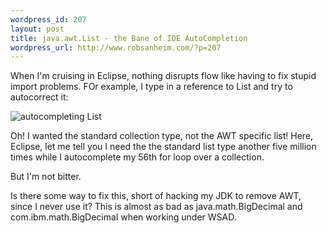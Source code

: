 ```yaml
--- 
wordpress_id: 207
layout: post
title: java.awt.List - the Bane of IDE AutoCompletion
wordpress_url: http://www.robsanheim.com/?p=207
---
```

When I'm cruising in Eclipse, nothing disrupts flow like having to fix stupid import problems.  FOr example, I type in a reference to List and try to autocorrect it:

<img src='/wp-content/java_awt_list.png' alt='autocompleting List' />

Oh!  I wanted the standard collection type, not the AWT specific list!  Here, Eclipse, let me tell you I need the the standard list type another five million times while I autocomplete my 56th for loop over a collection.

But I'm not bitter.

Is there some way to fix this, short of hacking my JDK to remove AWT, since I never use it?  This is almost as bad as java.math.BigDecimal and com.ibm.math.BigDecimal when working under WSAD.

